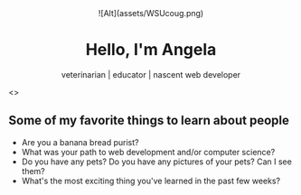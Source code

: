 <div align="center">
![Alt](assets/WSUcoug.png)
 <h1>Hello, I'm Angela</h1>
  <p>veterinarian | educator | nascent web developer</p>
</div>

<>

<h2>Some of my favorite things to learn about people</h2>
<ul>
  <li>Are you a banana bread purist?</li>
  <li>What was your path to web development and/or computer science?</li>
  <li>Do you have any pets? Do you have any pictures of your pets? Can I see them?</li>
  <li>What's the most exciting thing you've learned in the past few weeks?</li>
</ul>